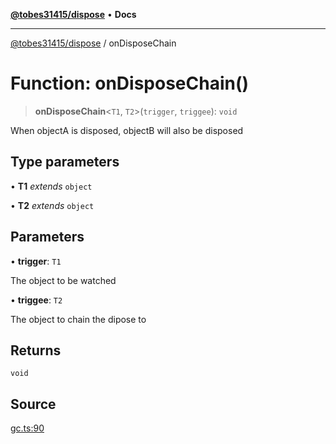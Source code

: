 [**@tobes31415/dispose**](../README.md) • **Docs**

***

[@tobes31415/dispose](../globals.md) / onDisposeChain

# Function: onDisposeChain()

> **onDisposeChain**\<`T1`, `T2`\>(`trigger`, `triggee`): `void`

When objectA is disposed, objectB will also be disposed

## Type parameters

• **T1** *extends* `object`

• **T2** *extends* `object`

## Parameters

• **trigger**: `T1`

The object to be watched

• **triggee**: `T2`

The object to chain the dipose to

## Returns

`void`

## Source

[gc.ts:90](https://github.com/tobes31415/dispose/blob/bcfd41f014b1be28cdb1b562046ef05a00a09f24/src/gc.ts#L90)
